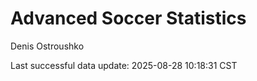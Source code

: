 # Advanced Soccer Statistics
Denis Ostroushko

<!-- gfm -->

Last successful data update: 2025-08-28 10:18:31 CST
